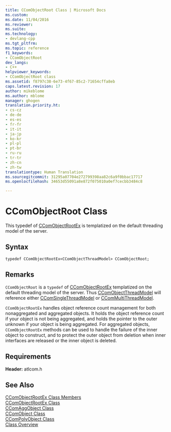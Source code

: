 ```yaml
---
title: CComObjectRoot Class | Microsoft Docs
ms.custom: 
ms.date: 11/04/2016
ms.reviewer: 
ms.suite: 
ms.technology:
- devlang-cpp
ms.tgt_pltfrm: 
ms.topic: reference
f1_keywords:
- CComObjectRoot
dev_langs:
- C++
helpviewer_keywords:
- CComObjectRoot class
ms.assetid: f8797c38-6e73-4f67-85c2-71654cffa8eb
caps.latest.revision: 17
author: mikeblome
ms.author: mblome
manager: ghogen
translation.priority.ht:
- cs-cz
- de-de
- es-es
- fr-fr
- it-it
- ja-jp
- ko-kr
- pl-pl
- pt-br
- ru-ru
- tr-tr
- zh-cn
- zh-tw
translationtype: Human Translation
ms.sourcegitcommit: 31295a07704e272799398aa82c6a9f0bbac17717
ms.openlocfilehash: 34653d55091a8e872f075010a0ef7cecbb3484c8

---
```

# CComObjectRoot Class
This typedef of [CComObjectRootEx](../../atl/reference/ccomobjectrootex-class.md) is templatized on the default threading model of the server.  
  
## Syntax  
  
```
typedef CComObjectRootEx<CComObjectThreadModel> CComObjectRoot;
```  
  
## Remarks  
 `CComObjectRoot` is a `typedef` of [CComObjectRootEx](../../atl/reference/ccomobjectrootex-class.md) templatized on the default threading model of the server. Thus [CComObjectThreadModel](atl-typedefs.md#ccomobjectthreadmodel) will reference either [CComSingleThreadModel](../../atl/reference/ccomsinglethreadmodel-class.md) or [CComMultiThreadModel](../../atl/reference/ccommultithreadmodel-class.md).  
  
 `CComObjectRootEx` handles object reference count management for both nonaggregated and aggregated objects. It holds the object reference count if your object is not being aggregated, and holds the pointer to the outer unknown if your object is being aggregated. For aggregated objects, `CComObjectRootEx` methods can be used to handle the failure of the inner object to construct, and to protect the outer object from deletion when inner interfaces are released or the inner object is deleted.  
  
## Requirements  
 **Header:** atlcom.h  
  
## See Also  
 [CComObjectRootEx Class Members](http://msdn.microsoft.com/en-us/e3ce9c3d-9c8e-4fe5-b682-8e56740a0164)   
 [CComObjectRootEx Class](../../atl/reference/ccomobjectrootex-class.md)   
 [CComAggObject Class](../../atl/reference/ccomaggobject-class.md)   
 [CComObject Class](../../atl/reference/ccomobject-class.md)   
 [CComPolyObject Class](../../atl/reference/ccompolyobject-class.md)   
 [Class Overview](../../atl/atl-class-overview.md)



<!--HONumber=Jan17_HO1-->


